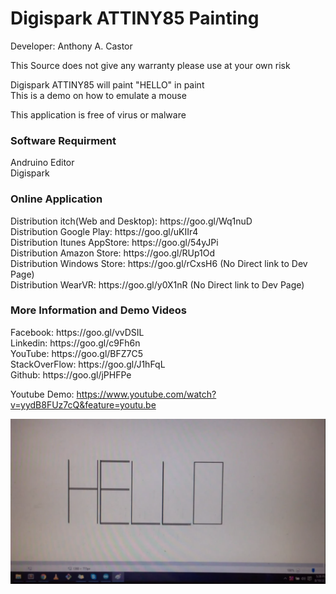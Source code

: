 # Digispark ATTINY85 Painting
Developer: Anthony A. Castor

This Source does not give any warranty please use at your own risk </br>

Digispark ATTINY85 will paint "HELLO" in paint</br>
This is a demo on how to emulate a mouse</br>

This application is free of virus or malware </br>

<h3>Software Requirment </h3>
Andruino Editor<br/>
Digispark<br/>



<h3>Online Application</h3>
Distribution itch(Web and Desktop): https://goo.gl/Wq1nuD </br>
Distribution Google Play: https://goo.gl/uKIIr4 </br>
Distribution Itunes AppStore: https://goo.gl/54yJPi </br>
Distribution Amazon Store: https://goo.gl/RUp1Od </br>
Distribution Windows Store: https://goo.gl/rCxsH6   (No Direct link to Dev Page) </br>
Distribution WearVR: https://goo.gl/y0X1nR  (No Direct link to Dev Page) </br>

<h3>More Information and Demo Videos </h3>
Facebook: https://goo.gl/vvDSIL </br>
Linkedin: https://goo.gl/c9Fh6n </br>
YouTube: https://goo.gl/BFZ7C5 </br>
StackOverFlow: https://goo.gl/J1hFqL </br>
Github: https://goo.gl/jPHFPe </br>

Youtube Demo: https://www.youtube.com/watch?v=yydB8FUz7cQ&feature=youtu.be<br/>

![Alt text](/Demo/1.PNG?raw=true "Demo Picture")

